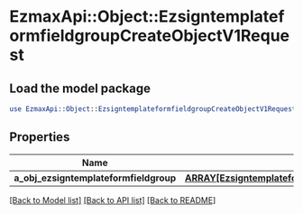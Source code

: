 # EzmaxApi::Object::EzsigntemplateformfieldgroupCreateObjectV1Request

## Load the model package
```perl
use EzmaxApi::Object::EzsigntemplateformfieldgroupCreateObjectV1Request;
```

## Properties
Name | Type | Description | Notes
------------ | ------------- | ------------- | -------------
**a_obj_ezsigntemplateformfieldgroup** | [**ARRAY[EzsigntemplateformfieldgroupRequestCompound]**](EzsigntemplateformfieldgroupRequestCompound.md) |  | 

[[Back to Model list]](../README.md#documentation-for-models) [[Back to API list]](../README.md#documentation-for-api-endpoints) [[Back to README]](../README.md)


